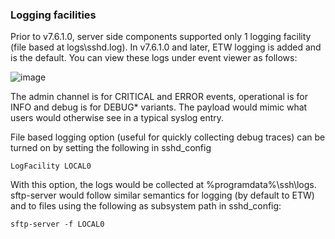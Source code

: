 ### Logging facilities
Prior to v7.6.1.0, server side components supported only 1 logging facility (file based at logs\sshd.log). 
In v7.6.1.0 and later, ETW logging is added and is the default. You can view these logs under event viewer as follows:


![image](https://user-images.githubusercontent.com/14185020/37054957-4c6b2d4e-2135-11e8-90e3-3eba472ffc46.png)

The admin channel is for CRITICAL and ERROR events, operational is for INFO and debug is for DEBUG* variants.
The payload would mimic what users would otherwise see in a typical syslog entry. 

File based logging option (useful for quickly collecting debug traces) can be turned on by setting the following in sshd_config

 `LogFacility LOCAL0 `

With this option, the logs would be collected at %programdata%\ssh\logs.
sftp-server would follow similar semantics for logging (by default to ETW) and to files using the following as subsystem path in sshd_config:

`sftp-server -f LOCAL0`
